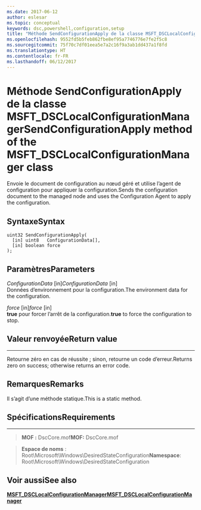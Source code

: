 ```yaml
---
ms.date: 2017-06-12
author: eslesar
ms.topic: conceptual
keywords: dsc,powershell,configuration,setup
title: "Méthode SendConfigurationApply de la classe MSFT_DSCLocalConfigurationManager"
ms.openlocfilehash: 9552fd5b5feb862fbe8ef95a7746776e7fe2f5c8
ms.sourcegitcommit: 75f70c7df01eea5e7a2c16f9a3ab1dd437a1f8fd
ms.translationtype: HT
ms.contentlocale: fr-FR
ms.lasthandoff: 06/12/2017
---
```

# <a name="sendconfigurationapply-method-of-the-msftdsclocalconfigurationmanager-class"></a><span data-ttu-id="ff6ff-103">Méthode SendConfigurationApply de la classe MSFT_DSCLocalConfigurationManager</span><span class="sxs-lookup"><span data-stu-id="ff6ff-103">SendConfigurationApply method of the MSFT_DSCLocalConfigurationManager class</span></span>

<span data-ttu-id="ff6ff-104">Envoie le document de configuration au nœud géré et utilise l’agent de configuration pour appliquer la configuration.</span><span class="sxs-lookup"><span data-stu-id="ff6ff-104">Sends the configuration document to the managed node and uses the Configuration Agent to apply the configuration.</span></span>

<a name="syntax"></a><span data-ttu-id="ff6ff-105">Syntaxe</span><span class="sxs-lookup"><span data-stu-id="ff6ff-105">Syntax</span></span>
------

```mof
uint32 SendConfigurationApply(
  [in] uint8   ConfigurationData[],
  [in] boolean force
);
```

<a name="parameters"></a><span data-ttu-id="ff6ff-106">Paramètres</span><span class="sxs-lookup"><span data-stu-id="ff6ff-106">Parameters</span></span>
----------

<span data-ttu-id="ff6ff-107">*ConfigurationData* \[in\]</span><span class="sxs-lookup"><span data-stu-id="ff6ff-107">*ConfigurationData* \[in\]</span></span>  
<span data-ttu-id="ff6ff-108">Données d’environnement pour la configuration.</span><span class="sxs-lookup"><span data-stu-id="ff6ff-108">The environment data for the configuration.</span></span>

<span data-ttu-id="ff6ff-109">*force* \[in\]</span><span class="sxs-lookup"><span data-stu-id="ff6ff-109">*force* \[in\]</span></span>  
<span data-ttu-id="ff6ff-110">**true** pour forcer l’arrêt de la configuration.</span><span class="sxs-lookup"><span data-stu-id="ff6ff-110">**true** to force the configuration to stop.</span></span>

## <a name="return-value"></a><span data-ttu-id="ff6ff-111">Valeur renvoyée</span><span class="sxs-lookup"><span data-stu-id="ff6ff-111">Return value</span></span>
------------

<span data-ttu-id="ff6ff-112">Retourne zéro en cas de réussite ; sinon, retourne un code d’erreur.</span><span class="sxs-lookup"><span data-stu-id="ff6ff-112">Returns zero on success; otherwise returns an error code.</span></span>

## <a name="remarks"></a><span data-ttu-id="ff6ff-113">Remarques</span><span class="sxs-lookup"><span data-stu-id="ff6ff-113">Remarks</span></span>

<span data-ttu-id="ff6ff-114">Il s’agit d’une méthode statique.</span><span class="sxs-lookup"><span data-stu-id="ff6ff-114">This is a static method.</span></span>

## <a name="requirements"></a><span data-ttu-id="ff6ff-115">Spécifications</span><span class="sxs-lookup"><span data-stu-id="ff6ff-115">Requirements</span></span>
------------
><span data-ttu-id="ff6ff-116">**MOF :** DscCore.mof</span><span class="sxs-lookup"><span data-stu-id="ff6ff-116">**MOF:** DscCore.mof</span></span>

><span data-ttu-id="ff6ff-117">**Espace de noms** : Root\Microsoft\Windows\DesiredStateConfiguration</span><span class="sxs-lookup"><span data-stu-id="ff6ff-117">**Namespace**: Root\Microsoft\Windows\DesiredStateConfiguration</span></span>


## <a name="see-also"></a><span data-ttu-id="ff6ff-118">Voir aussi</span><span class="sxs-lookup"><span data-stu-id="ff6ff-118">See also</span></span>


[<span data-ttu-id="ff6ff-119">**MSFT_DSCLocalConfigurationManager**</span><span class="sxs-lookup"><span data-stu-id="ff6ff-119">**MSFT_DSCLocalConfigurationManager**</span></span>](msft-dsclocalconfigurationmanager.md)


 

 



